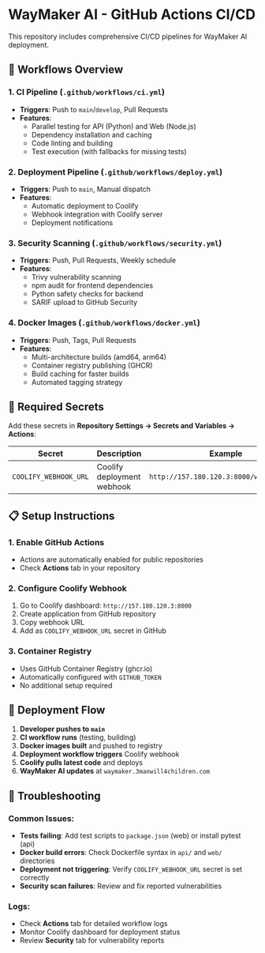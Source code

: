 # WayMaker AI - GitHub Actions CI/CD

This repository includes comprehensive CI/CD pipelines for WayMaker AI deployment.

## 🚀 Workflows Overview

### 1. **CI Pipeline** (`.github/workflows/ci.yml`)
- **Triggers**: Push to `main`/`develop`, Pull Requests
- **Features**:
  - Parallel testing for API (Python) and Web (Node.js)
  - Dependency installation and caching
  - Code linting and building
  - Test execution (with fallbacks for missing tests)

### 2. **Deployment Pipeline** (`.github/workflows/deploy.yml`)
- **Triggers**: Push to `main`, Manual dispatch
- **Features**:
  - Automatic deployment to Coolify
  - Webhook integration with Coolify server
  - Deployment notifications

### 3. **Security Scanning** (`.github/workflows/security.yml`)
- **Triggers**: Push, Pull Requests, Weekly schedule
- **Features**:
  - Trivy vulnerability scanning
  - npm audit for frontend dependencies
  - Python safety checks for backend
  - SARIF upload to GitHub Security

### 4. **Docker Images** (`.github/workflows/docker.yml`)
- **Triggers**: Push, Tags, Pull Requests
- **Features**:
  - Multi-architecture builds (amd64, arm64)
  - Container registry publishing (GHCR)
  - Build caching for faster builds
  - Automated tagging strategy

## 🔧 Required Secrets

Add these secrets in **Repository Settings → Secrets and Variables → Actions**:

| Secret | Description | Example |
|--------|-------------|---------|
| `COOLIFY_WEBHOOK_URL` | Coolify deployment webhook | `http://157.180.120.3:8000/webhooks/...` |

## 📋 Setup Instructions

### 1. **Enable GitHub Actions**
- Actions are automatically enabled for public repositories
- Check **Actions** tab in your repository

### 2. **Configure Coolify Webhook**
1. Go to Coolify dashboard: `http://157.180.120.3:8000`
2. Create application from GitHub repository
3. Copy webhook URL
4. Add as `COOLIFY_WEBHOOK_URL` secret in GitHub

### 3. **Container Registry**
- Uses GitHub Container Registry (ghcr.io)
- Automatically configured with `GITHUB_TOKEN`
- No additional setup required

## 🔄 Deployment Flow

1. **Developer pushes to `main`**
2. **CI workflow runs** (testing, building)
3. **Docker images built** and pushed to registry
4. **Deployment workflow triggers** Coolify webhook
5. **Coolify pulls latest code** and deploys
6. **WayMaker AI updates** at `waymaker.3manwill4children.com`

## 🐛 Troubleshooting

### Common Issues:
- **Tests failing**: Add test scripts to `package.json` (web) or install pytest (api)
- **Docker build errors**: Check Dockerfile syntax in `api/` and `web/` directories
- **Deployment not triggering**: Verify `COOLIFY_WEBHOOK_URL` secret is set correctly
- **Security scan failures**: Review and fix reported vulnerabilities

### Logs:
- Check **Actions** tab for detailed workflow logs
- Monitor Coolify dashboard for deployment status
- Review **Security** tab for vulnerability reports

